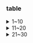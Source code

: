 ### table
<details>
  <summary>1~10</summary>
  
[0001](https://github.com/ACodeHX/Cpp/tree/main/%E5%AE%9E%E4%BE%8B/table/0001)<br>
[0002](https://github.com/ACodeHX/Cpp/tree/main/%E5%AE%9E%E4%BE%8B/table/0002)<br>
[0003](https://github.com/ACodeHX/Cpp/tree/main/%E5%AE%9E%E4%BE%8B/table/0003)<br>
[0004](https://github.com/ACodeHX/Cpp/tree/main/%E5%AE%9E%E4%BE%8B/table/0004)<br>
[0005](https://github.com/ACodeHX/Cpp/tree/main/%E5%AE%9E%E4%BE%8B/table/0005)<br>
[0006](https://github.com/ACodeHX/Cpp/tree/main/%E5%AE%9E%E4%BE%8B/table/0006)<br>
[0007](https://github.com/ACodeHX/Cpp/tree/main/%E5%AE%9E%E4%BE%8B/table/0007)<br>
[0008](https://github.com/ACodeHX/Cpp/tree/main/%E5%AE%9E%E4%BE%8B/table/0008)<br>
[0009](https://github.com/ACodeHX/Cpp/tree/main/%E5%AE%9E%E4%BE%8B/table/0009)<br>
[0010](https://github.com/ACodeHX/Cpp/tree/main/%E5%AE%9E%E4%BE%8B/table/0010)<br>
 
  </details>
  
  <details>
    <summary>11~20</summary>
  
[0011](https://github.com/ACodeHX/Cpp/tree/main/%E5%AE%9E%E4%BE%8B/table/0011)<br>
[0012](https://github.com/ACodeHX/Cpp/tree/main/%E5%AE%9E%E4%BE%8B/table/0012)<br>
[0013](https://github.com/ACodeHX/Cpp/tree/main/%E5%AE%9E%E4%BE%8B/table/0013)<br>
[0014](https://github.com/ACodeHX/Cpp/tree/main/%E5%AE%9E%E4%BE%8B/table/0014)<br>
[0015](https://github.com/ACodeHX/Cpp/tree/main/%E5%AE%9E%E4%BE%8B/table/0015)<br>
[0016](https://github.com/ACodeHX/Cpp/tree/main/%E5%AE%9E%E4%BE%8B/table/0016)<br>
[0017](https://github.com/ACodeHX/Cpp/blob/main/%E5%AE%9E%E4%BE%8B/table/0017)<br>
[0018](https://github.com/ACodeHX/Cpp/blob/main/%E5%AE%9E%E4%BE%8B/table/0018)<br>
[0019](https://github.com/ACodeHX/Cpp/blob/main/%E5%AE%9E%E4%BE%8B/table/0019)<br>
[0020](https://github.com/ACodeHX/Cpp/blob/main/%E5%AE%9E%E4%BE%8B/table/0020)<br>
</details>

<details>
  <summary>21~30</summary>
  
  [0021](https://github.com/ACodeHX/Cpp/blob/main/%E5%AE%9E%E4%BE%8B/table/0021)<br>
  [0022](https://github.com/ACodeHX/Cpp/blob/main/%E5%AE%9E%E4%BE%8B/table/0022)<br>
  
  </details>
